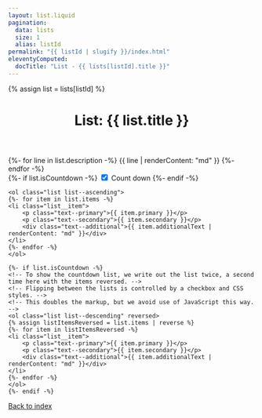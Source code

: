 ```yaml
---
layout: list.liquid
pagination:
  data: lists
  size: 1
  alias: listId
permalink: "{{ listId | slugify }}/index.html"
eleventyComputed:
  docTitle: "List - {{ lists[listId].title }}"
---
```


{% assign list = lists[listId] %}

<header>
    <h1>List: {{ list.title }}</h1> 
</header>

<section class="description">
    {%- for line in list.description -%}
    {{ line | renderContent: "md" }}
    {%- endfor -%}
</section>

<section class="list__container">
    {%- if list.isCountdown -%}
    <input type="checkbox" id="is-countdown" checked>
    <label for="is-countdown">Count down</label>
    {%- endif -%}

    <ol class="list list--ascending">
    {%- for item in list.items -%}
    <li class="list__item">
        <p class="text--primary">{{ item.primary }}</p>
        <p class="text--secondary">{{ item.secondary }}</p>
        <div class="text--additional">{{ item.additionalText | renderContent: "md" }}</div>
    </li>
    {%- endfor -%}
    </ol>

    {%- if list.isCountdown -%}
    <!-- To show the countdown list, we write out the list twice, a second time here with the items reversed. -->
    <!-- Flipping between the lists is controlled by a checkbox and CSS styles. -->
    <!-- This doubles the markup, but we avoid use of JavaScript this way. -->
    <ol class="list list--descending" reversed>
    {% assign listItemsReversed = list.items | reverse %}
    {%- for item in listItemsReversed -%}
    <li class="list__item">
        <p class="text--primary">{{ item.primary }}</p>
        <p class="text--secondary">{{ item.secondary }}</p>
        <div class="text--additional">{{ item.additionalText | renderContent: "md" }}</div>
    </li>
    {%- endfor -%}
    </ol>
    {%- endif -%}

</section>

<footer>
    <a href="/lists/">Back to index</a>
</footer>
